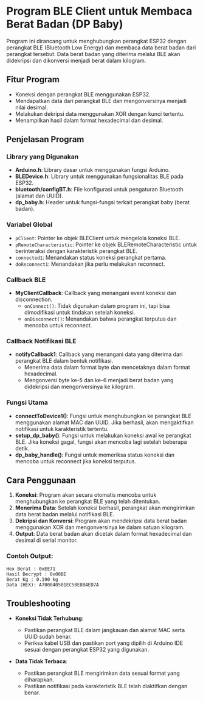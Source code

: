 # Program BLE Client untuk Membaca Berat Badan (DP Baby)

Program ini dirancang untuk menghubungkan perangkat ESP32 dengan perangkat BLE (Bluetooth Low Energy) dan membaca data berat badan dari perangkat tersebut. Data berat badan yang diterima melalui BLE akan didekripsi dan dikonversi menjadi berat dalam kilogram.

## Fitur Program
- Koneksi dengan perangkat BLE menggunakan ESP32.
- Mendapatkan data dari perangkat BLE dan mengonversinya menjadi nilai desimal.
- Melakukan dekripsi data menggunakan XOR dengan kunci tertentu.
- Menampilkan hasil dalam format hexadecimal dan desimal.

## Penjelasan Program
### Library yang Digunakan
- **Arduino.h**: Library dasar untuk menggunakan fungsi Arduino.
- **BLEDevice.h**: Library untuk menggunakan fungsionalitas BLE pada ESP32.
- **bluetooth/configBT.h**: File konfigurasi untuk pengaturan Bluetooth (alamat dan UUID).
- **dp_baby.h**: Header untuk fungsi-fungsi terkait perangkat baby (berat badan).

### Variabel Global
- `pClient`: Pointer ke objek BLEClient untuk mengelola koneksi BLE.
- `pRemoteCharacteristic`: Pointer ke objek BLERemoteCharacteristic untuk berinteraksi dengan karakteristik perangkat BLE.
- `connected1`: Menandakan status koneksi perangkat pertama.
- `doReconnect1`: Menandakan jika perlu melakukan reconnect.

### Callback BLE
- **MyClientCallback**: Callback yang menangani event koneksi dan disconnection.
  - `onConnect()`: Tidak digunakan dalam program ini, tapi bisa dimodifikasi untuk tindakan setelah koneksi.
  - `onDisconnect()`: Menandakan bahwa perangkat terputus dan mencoba untuk reconnect.

### Callback Notifikasi BLE
- **notifyCallback1**: Callback yang menangani data yang diterima dari perangkat BLE dalam bentuk notifikasi.
  - Menerima data dalam format byte dan mencetaknya dalam format hexadecimal.
  - Mengonversi byte ke-5 dan ke-6 menjadi berat badan yang didekripsi dan mengonversinya ke kilogram.

### Fungsi Utama
- **connectToDevice1()**: Fungsi untuk menghubungkan ke perangkat BLE menggunakan alamat MAC dan UUID. Jika berhasil, akan mengaktifkan notifikasi untuk karakteristik tertentu.
- **setup_dp_baby()**: Fungsi untuk melakukan koneksi awal ke perangkat BLE. Jika koneksi gagal, fungsi akan mencoba lagi setelah beberapa detik.
- **dp_baby_handle()**: Fungsi untuk memeriksa status koneksi dan mencoba untuk reconnect jika koneksi terputus.

## Cara Penggunaan
1. **Koneksi**: Program akan secara otomatis mencoba untuk menghubungkan ke perangkat BLE yang telah ditentukan.
2. **Menerima Data**: Setelah koneksi berhasil, perangkat akan mengirimkan data berat badan melalui notifikasi BLE.
3. **Dekripsi dan Konversi**: Program akan mendekripsi data berat badan menggunakan XOR dan mengonversinya ke dalam satuan kilogram.
4. **Output**: Data berat badan akan dicetak dalam format hexadecimal dan desimal di serial monitor.

### Contoh Output:
```
Hex Berat : 0xEE71
Hasil Decrypt : 0x00BE
Berat Kg : 0.190 kg
Data (HEX): A700040501EC5BE8B4ED7A
```

## Troubleshooting
- **Koneksi Tidak Terhubung**:
  - Pastikan perangkat BLE dalam jangkauan dan alamat MAC serta UUID sudah benar.
  - Periksa kabel USB dan pastikan port yang dipilih di Arduino IDE sesuai dengan perangkat ESP32 yang digunakan.
  
- **Data Tidak Terbaca**:
  - Pastikan perangkat BLE mengirimkan data sesuai format yang diharapkan.
  - Pastikan notifikasi pada karakteristik BLE telah diaktifkan dengan benar.

